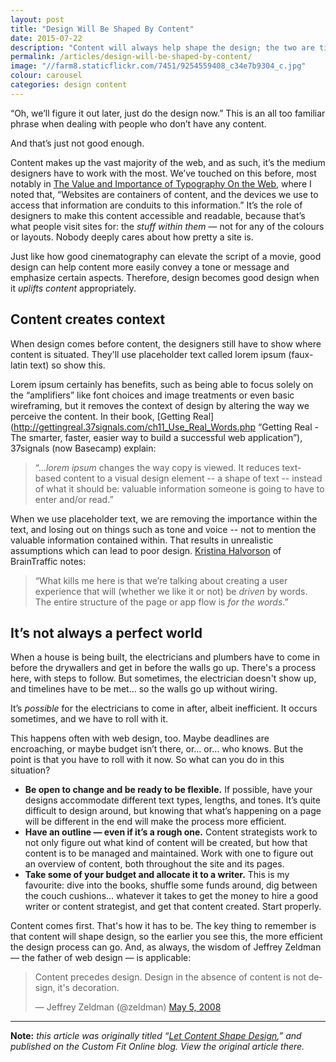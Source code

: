 ```yaml
---
layout: post
title: "Design Will Be Shaped By Content"
date: 2015-07-22
description: "Content will always help shape the design; the two are tied very closely. Because of this, designers should be designing “content out,” meaning starting with the content before moving to design."
permalink: /articles/design-will-be-shaped-by-content/
image: "//farm8.staticflickr.com/7451/9254559408_c34e7b9304_c.jpg"
colour: carousel
categories: design content
---
```


“Oh, we’ll figure it out later, just do the design now.” This is an all too familiar phrase when dealing with people who don’t have any content.

And that’s just not good enough.

Content makes up the vast majority of the web, and as such, it’s the medium designers have to work with the most. We’ve touched on this before, most notably in [The Value and Importance of Typography On the Web](writings/value-and-importance-of-typography-on-the-web "Value and Importance of Typography On the Web"), where I noted that, “Websites are containers of content, and the devices we use to access that information are conduits to this information.” It’s the role of designers to make this content accessible and readable, because that’s what people visit sites for: the _stuff within them_ — not for any of the colours or layouts. Nobody deeply cares about how pretty a site is.

Just like how good cinematography can elevate the script of a movie, good design can help content more easily convey a tone or message and emphasize certain aspects. Therefore, design becomes good design when it _uplifts content_ appropriately.

## Content creates context

When design comes before content, the designers still have to show where content is situated. They'll use placeholder text called lorem ipsum (faux-latin text) so show this.

Lorem ipsum certainly has benefits, such as being able to focus solely on the “amplifiers” like font choices and image treatments or even basic wireframing, but it removes the context of design by altering the way we perceive the content. In their book, [Getting Real](http://gettingreal.37signals.com/ch11_Use_Real_Words.php “Getting Real - The smarter, faster, easier way to build a successful web application”), 37signals (now Basecamp) explain:

> “…_lorem ipsum_ changes the way copy is viewed. It reduces text-based content to a visual design element -- a shape of text -- instead of what it should be: valuable information someone is going to have to enter and/or read.”

When we use placeholder text, we are removing the importance within the text, and losing out on things such as tone and voice -- not to mention the valuable information contained within. That results in unrealistic assumptions which can lead to poor design. [Kristina Halvorson](http://www.adaptivepath.com/ideas/death-to-lorem-ipsum-other-adventures-in-content/ "Death to Lorem Ipsum & Other Adventures in Content") of BrainTraffic notes:

> “What kills me here is that we’re talking about creating a user experience that will (whether we like it or not) be _driven_ by words. The entire structure of the page or app flow is _for the words_.”

## It’s not always a perfect world

When a house is being built, the electricians and plumbers have to come in before the drywallers and get in before the walls go up. There's a process here, with steps to follow. But sometimes, the electrician doesn't show up, and timelines have to be met… so the walls go up without wiring.

It’s _possible_ for the electricians to come in after, albeit inefficient. It occurs sometimes, and we have to roll with it.

This happens often with web design, too. Maybe deadlines are encroaching, or maybe budget isn’t there, or… or… who knows. But the point is that you have to roll with it now. So what can you do in this situation?

*   **Be open to change and be ready to be flexible.** If possible, have your designs accommodate different text types, lengths, and tones. It’s quite difficult to design around, but knowing that what’s happening on a page will be different in the end will make the process more efficient.
*   **Have an outline — even if it’s a rough one.** Content strategists work to not only figure out what kind of content will be created, but how that content is to be managed and maintained. Work with one to figure out an overview of content, both throughout the site and its pages.
*   **Take some of your budget and allocate it to a writer.** This is my favourite: dive into the books, shuffle some funds around, dig between the couch cushions… whatever it takes to get the money to hire a good writer or content strategist, and get that content created. Start properly.

Content comes first. That's how it has to be. The key thing to remember is that content will shape design, so the earlier you see this, the more efficient the design process can go. And, as always, the wisdom of Jeffrey Zeldman — the father of web design — is applicable:

<blockquote class="twitter-tweet" lang="en"><p lang="en" dir="ltr">Content precedes design. Design in the absence of content is not design, it's decoration.</p>— Jeffrey Zeldman (@zeldman) <a href="https://twitter.com/zeldman/status/804159148">May 5, 2008</a></blockquote>
<script async src="//platform.twitter.com/widgets.js" charset="utf-8"></script>

***

**Note:** *this article was originally titled “[Let Content Shape Design](http://customfitonline.com/news/2015/7/22/content-as-design/),” and published on the Custom Fit Online blog. View the original article there.*
